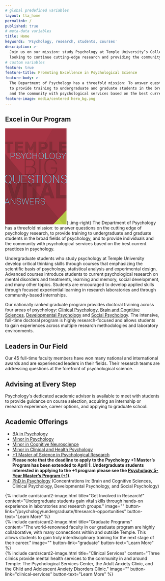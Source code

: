 ```yaml
---
# global predefined variables
layout: tla_home
permalink: /
published: true
# meta-data variables
title: Home
keywords: 'Psychology, research, students, courses'
description: >-
  Join us on our mission: study Psychology at Temple University’s College of Liberal Arts, and be part of the program 
  looking to continue cutting-edge research and providing the community with the best current practices in psychology.
# custom variables
feature: true
feature-title: Promoting Excellence in Psychological Science
feature-body: >-
  The Department of Psychology has a threefold mission: To answer questions on the cutting edge of psychology research,
  to provide training to undergraduate and graduate students in the broad fields of psychology, and to provide individuals
  and the community with psychological services based on the best current practices in psychology.
feature-image: media/centered hero_bg.png
---
```

## Excel in Our Program
[![Psychology Brochure](https://github.com/TULiberalArts/Psychology/blob/master/media/resized%20Brochure%20homepage.png?raw=true)](https://liberalarts.temple.edu/sites/liberalarts/files/TU_Psych_Viewbook_Layout_Final_OFFICIAL%20%281%29.pdf){:.img-right}
The Department of Psychology has a threefold mission: to answer questions on the cutting edge of psychology research, to provide training to undergraduate and graduate students in the broad fields of psychology, and to provide individuals and the community with psychological services based on the best current practices in psychology.

Undergraduate students who study psychology at Temple University develop critical thinking skills through courses that emphasizing the scientific basis of psychology, statistical analysis and experimental design. Advanced courses introduce students to current psychological research on mental disorders and treatments, learning and memory, social development, and many other topics. Students are encouraged to develop applied skills through focused experiential learning in research laboratories and through community-based internships.

Our nationally ranked graduate program provides doctoral training across four areas of psychology: [Clinical Psychology](https://www.cla.temple.edu/psychology/graduate/clinical-psychology), [Brain and Cognitive Sciences](https://www.cla.temple.edu/psychology/graduate/brain-and-cognitive-sciences), [Developmental Psychology](https://www.cla.temple.edu/psychology/graduate/developmental-psychology) and [Social Psychology](https://www.cla.temple.edu/psychology/graduate/social-psychology). The intensive, full-time doctoral program is highly research-focused and allows students to gain experiences across multiple research methodologies and laboratory environments.

## Leaders in Our Field
Our 45 full-time faculty members have won many national and international awards and are experienced leaders in their fields. Their research teams are addressing questions at the forefront of psychological science.

## Advising at Every Step
Psychology's dedicated academic advisor is available to meet with students to provide guidance on course selection, acquiring an internship or research experience, career options, and applying to graduate school.

## Academic Offerings

- [BA in Psychology](http://bulletin.temple.edu/undergraduate/liberal-arts/psychology/ba-psychology/)
- [Minor in Psychology](http://bulletin.temple.edu/undergraduate/liberal-arts/psychology/minor-psychology/)
- [Minor in Cognitive Neuroscience](http://bulletin.temple.edu/undergraduate/liberal-arts/psychology/minor-cognitive-neuroscience/)
- [Minor in Clinical and Health Psychology](http://bulletin.temple.edu/undergraduate/liberal-arts/psychology/minor-clinical-health-psychology/)
- [+1 Master of Science in Psychological Research](/psychology/undergraduate/#psychology-5-year-masters-program-1)<br/>
**Please note that the deadline to apply to the Psychology +1 Master’s Program has been extended to April 1. Undergraduate students interested in applying to the +1 program please see the [Psychology 5-Year Master’s Program (+1)](http://www.cla.temple.edu/psychology/undergraduate/#psychology-5-year-masters-program-1).**
- [PhD in Psychology](http://bulletin.temple.edu/graduate/scd/cla/psychology-phd/) (Concentrations in: Brain and Cognitive Sciences, Clinical Psychology, Developmental Psychology, and Social Psychology)

<div class="row row-wide">
  <div class="col m12 l4">{% include cards/card2-image.html
    title="Get Involved in Research!"
    content="Undergraduate students gain vital skills through hands-on experience in laboratories and research groups."
    image=""
    button-link="/psychology/undergraduate/#research-opportunities"
    button-text="Learn More" %}
  </div>
  <div class="row row-wide">
    <div class="col m12 l4">{% include cards/card2-image.html
      title="Graduate Programs"
      content="The world-renowned faculty in our graduate program are highly collaborative, with many connections within and outside Temple. This allows students to gain truly interdisciplinary training for the next stage of their career."
      image=""
      button-link="graduate"
      button-text="Learn More" %}
    </div>
    <div class="row row-wide">
      <div class="col m12 l4">{% include cards/card2-image.html
        title="Clinical Services"
        content="Three clinics provide mental health services to the community in and around Temple: The Psychological Services Center, the Adult Anxiety Clinic, and the Child and Adolescent Anxiety Disorders Clinic."
        image=""
        button-link="clinical-services"
        button-text="Learn More" %}
      </div>
</div>
